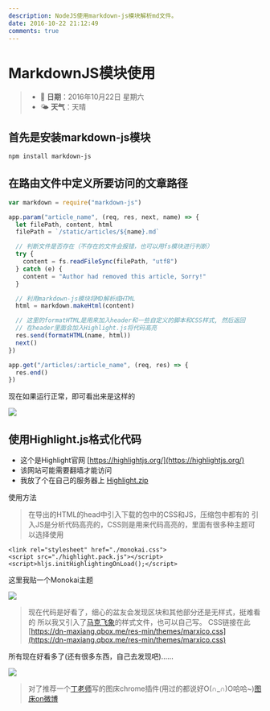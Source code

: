```yaml
---
description: NodeJS使用markdown-js模块解析md文件。
date: 2016-10-22 21:12:49
comments: true
---
```


# MarkdownJS模块使用

> * 📅 **日期**：2016年10月22日 星期六
> * 🌤 **天气**：天晴

## 首先是安装markdown-js模块

```bash
npm install markdown-js
```

## 在路由文件中定义所要访问的文章路径

```javascript
var markdown = require("markdown-js")

app.param("article_name", (req, res, next, name) => {
  let filePath, content, html
  filePath = `/static/articles/${name}.md`

  // 判断文件是否存在（不存在的文件会报错，也可以用fs模块进行判断）
  try {
    content = fs.readFileSync(filePath, "utf8")
  } catch (e) {
    content = "Author had removed this article, Sorry!"
  }

  // 利用markdown-js模块将MD解析成HTML
  html = markdown.makeHtml(content)

  // 这里的formatHTML是用来加入header和一些自定义的脚本和CSS样式, 然后返回
  // 在header里面会加入Highlight.js将代码高亮
  res.send(formatHTML(name, html))
  next()
})

app.get("/articles/:article_name", (req, res) => {
  res.end()
})
```

现在如果运行正常，即可看出来是这样的

![](http://ww3.sinaimg.cn/large/708e7d29gw1fa8a28jp2sj21kw0msjuc.jpg)

## 使用Highlight.js格式化代码

* 这个是Highlight官网 [https://highlightjs.org/](https://highlightjs.org/)
* 该网站可能需要翻墙才能访问
* 我放了个在自己的服务器上 [Highlight.zip](http://www.woolson.cn/public/highlight.zip)

使用方法

> 在导出的HTML的head中引入下载的包中的CSS和JS，压缩包中都有的 引入JS是分析代码高亮的，CSS则是用来代码高亮的，里面有很多种主题可以选择使用

```markup
<link rel="stylesheet" href="./monokai.css">
<script src="./highlight.pack.js"></script>
<script>hljs.initHighlightingOnLoad();</script>
```

这里我贴一个Monokai主题

![](http://ww3.sinaimg.cn/large/708e7d29gw1fa8a2rgs7hj21kw0nwwhz.jpg)

> 现在代码是好看了，细心的盆友会发现区块和其他部分还是无样式，挺难看的 所以我又引入了[马克飞象](https://maxiang.io/vip.html)的样式文件，也可以自己写。 CSS链接在此 [https://dn-maxiang.qbox.me/res-min/themes/marxico.css](https://dn-maxiang.qbox.me/res-min/themes/marxico.css)

所有现在好看多了\(还有很多东西，自己去发现吧\)……

![](http://ww3.sinaimg.cn/large/708e7d29gw1fa8a7agc5pj21kw0uu0xl.jpg)

> 对了推荐一个[丁老师](http://cjting.me/)写的图床chrome插件\(用过的都说好O\(∩\_∩\)O哈哈~\)[图床on微博](https://chrome.google.com/webstore/detail/%E5%9B%BE%E5%BA%8Aon%E5%BE%AE%E5%8D%9A/opblldeehobgiedgjgamaklagilmkagc)

